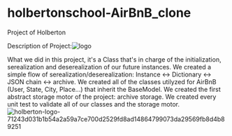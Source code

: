 # holbertonschool-AirBnB_clone
Project of Holberton

Description of Project:![logo](https://user-images.githubusercontent.com/98336206/177213626-cc439a3b-dd25-43c2-8e8c-f700954ddc47.jpg)


What we did in this project, it's a Class that's in charge of the initialization, serealization and deserealization of our future instances.
We created a simple flow of serealization/deserealization: Instance <-> Dictionary <-> JSON chain <-> archive.
We created all of the classes utilyzed for AirBnB (User, State, City, Place...) that inherit the BaseModel.
We created the first abstract storage motor of the project: archive storage.
We created every unit test to validate all of our classes and the storage motor.
![holberton-logo-71243d031b1b54a2a59a7ce700d2529fd8ad14864799073da29569fb8d4b89251](https://user-images.githubusercontent.com/98336206/177213685-8b60c3de-5755-498a-8681-12fe31daff4f.png)
